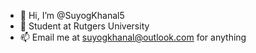- 👋 Hi, I’m @SuyogKhanal5
- 📕 Student at Rutgers University
- 📫 Email me at suyogkhanal@outlook.com for anything

<!---
SuyogKhanal5/SuyogKhanal5 is a ✨ special ✨ repository because its `README.md` (this file) appears on your GitHub profile.
You can click the Preview link to take a look at your changes.
--->
